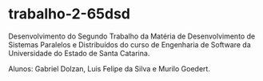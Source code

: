 # trabalho-2-65dsd
Desenvolvimento do Segundo Trabalho da Matéria de Desenvolvimento de Sistemas Paralelos e Distribuídos 
do curso de Engenharia de Software da Universidade do Estado de Santa Catarina.

Alunos: Gabriel Dolzan, Luis Felipe da Silva e Murilo Goedert.
